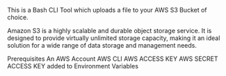 This is a Bash CLI Tool which uploads a file to your AWS S3 Bucket of choice.

Amazon S3 is a highly scalable and durable object storage service. It is designed to provide virtually  unlimited storage capacity, making it an ideal solution for a wide range of data storage and management needs.

Prerequisites
An AWS Account
AWS CLI
AWS ACCESS KEY
AWS SECRET ACCESS KEY added to Environment Variables